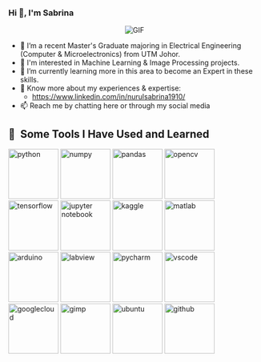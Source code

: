 ### Hi 👋, I'm Sabrina

<p align="center">
  <img src="https://github.com/sabrinaMKE201073/sabrinaMKE201073/assets/95947484/0015d102-14da-4ed0-9989-0679a126d3a4" alt="GIF">
</p>


- 🔭 I’m a recent Master's Graduate majoring in Electrical Engineering (Computer & Microelectronics) from UTM Johor.
- 👀 I'm interested in Machine Learning & Image Processing projects.
- 🌱 I’m currently learning more in this area to become an Expert in these skills.
- 📄 Know more about my experiences & expertise:
  -  https://www.linkedin.com/in/nurulsabrina1910/
- 📫 Reach me by chatting here or through my social media

<h2> 🚀 &nbsp;Some Tools I Have Used and Learned</h2>
<p align="left">
<img src="https://cdn.jsdelivr.net/gh/devicons/devicon/icons/python/python-original-wordmark.svg" alt="python" width="100" height="100"/>
<img src="https://cdn.jsdelivr.net/gh/devicons/devicon/icons/numpy/numpy-original-wordmark.svg" alt="numpy" width="100" height="100"/>
<img src="https://cdn.jsdelivr.net/gh/devicons/devicon/icons/pandas/pandas-original-wordmark.svg" alt="pandas" width="100" height="100"/>
<img src="https://cdn.jsdelivr.net/gh/devicons/devicon/icons/opencv/opencv-original-wordmark.svg" alt="opencv" width="100" height="100"/>
<img src="https://cdn.jsdelivr.net/gh/devicons/devicon/icons/tensorflow/tensorflow-original.svg" alt="tensorflow" width="100" height="100"/>
<img src="https://cdn.jsdelivr.net/gh/devicons/devicon/icons/jupyter/jupyter-original-wordmark.svg" alt="jupyter notebook" width="100" height="100"/>
<img src="https://cdn.jsdelivr.net/gh/devicons/devicon/icons/kaggle/kaggle-original-wordmark.svg" alt="kaggle" width="100" height="100"/>
<img src="https://cdn.jsdelivr.net/gh/devicons/devicon/icons/matlab/matlab-original.svg" alt="matlab" width="100" height="100"/>
<img src="https://cdn.jsdelivr.net/gh/devicons/devicon/icons/arduino/arduino-original-wordmark.svg" alt="arduino" width="100" height="100"/>
<img src="https://cdn.jsdelivr.net/gh/devicons/devicon/icons/labview/labview-original-wordmark.svg" alt="labview" width="100" height="100"/>
<img src="https://cdn.jsdelivr.net/gh/devicons/devicon/icons/pycharm/pycharm-plain-wordmark.svg" alt="pycharm" width="100" height="100"/>
<img src="https://cdn.jsdelivr.net/gh/devicons/devicon/icons/vscode/vscode-original.svg" alt="vscode" width="100" height="100"/>
<img src="https://cdn.jsdelivr.net/gh/devicons/devicon/icons/googlecloud/googlecloud-plain-wordmark.svg" alt="googlecloud" width="100" height="100"/>
<img src="https://cdn.jsdelivr.net/gh/devicons/devicon/icons/gimp/gimp-original-wordmark.svg" alt="gimp" width="100" height="100"/>
<img src="https://cdn.jsdelivr.net/gh/devicons/devicon/icons/ubuntu/ubuntu-plain-wordmark.svg" alt="ubuntu" width="100" height="100"/>

<img src="https://cdn.jsdelivr.net/gh/devicons/devicon/icons/github/github-original.svg" alt="github" width="100" height="100"/>
<i class="devicon-github-original-wordmark" style="color: blue;"></i>
  
</p>
